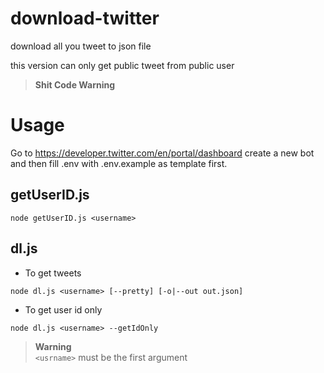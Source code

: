 # download-twitter
download all you tweet to json file

this version can only get public tweet from public user

> **Shit Code Warning**

# Usage
Go to https://developer.twitter.com/en/portal/dashboard create a new bot and then fill .env with .env.example as template first.

## getUserID.js
```
node getUserID.js <username>
```

## dl.js
* To get tweets
```
node dl.js <username> [--pretty] [-o|--out out.json]
```

* To get user id only
```
node dl.js <username> --getIdOnly
```
> **Warning**  
> `<usrname>` must be the first argument
